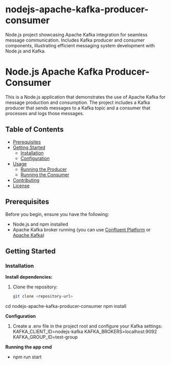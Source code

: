 # nodejs-apache-kafka-producer-consumer
Node.js project showcasing Apache Kafka integration for seamless message communication. Includes Kafka producer and consumer components, illustrating efficient messaging system development with Node.js and Kafka.

# Node.js Apache Kafka Producer-Consumer

This is a Node.js application that demonstrates the use of Apache Kafka for message production and consumption. The project includes a Kafka producer that sends messages to a Kafka topic and a consumer that processes and logs those messages.

## Table of Contents

- [Prerequisites](#prerequisites)
- [Getting Started](#getting-started)
  - [Installation](#installation)
  - [Configuration](#configuration)
- [Usage](#usage)
  - [Running the Producer](#running-the-producer)
  - [Running the Consumer](#running-the-consumer)
- [Contributing](#contributing)
- [License](#license)

## Prerequisites

Before you begin, ensure you have the following:

- Node.js and npm installed
- Apache Kafka broker running (you can use [Confluent Platform](https://www.confluent.io/download/) or [Apache Kafka](https://kafka.apache.org/downloads))

## Getting Started

### Installation

**Install dependencies:**

1. Clone the repository:

   ```bash
   git clone <repository-url>

cd nodejs-apache-kafka-producer-consumer
npm install

**Configuration**
1. Create a .env file in the project root and configure your Kafka settings:
KAFKA_CLIENT_ID=nodejs-kafka
KAFKA_BROKERS=localhost:9092
KAFKA_GROUP_ID=test-group

**Running the app cmd**

- npm run start

